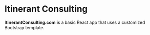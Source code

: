 # Itinerant Consulting

**ItinerantConsulting.com** is a basic React app that uses a customized Bootstrap template.
